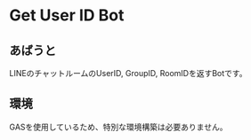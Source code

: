 # Get User ID Bot
## あばうと
LINEのチャットルームのUserID, GroupID, RoomIDを返すBotです。
## 環境
GASを使用しているため、特別な環境構築は必要ありません。
